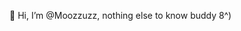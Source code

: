 👋 Hi, I’m @Moozzuzz, nothing else to know buddy 8^)

<!---
Moozzuzz/Moozzuzz is a ✨ special ✨ repository because its `README.md` (this file) appears on your GitHub profile.
You can click the Preview link to take a look at your changes.
--->
